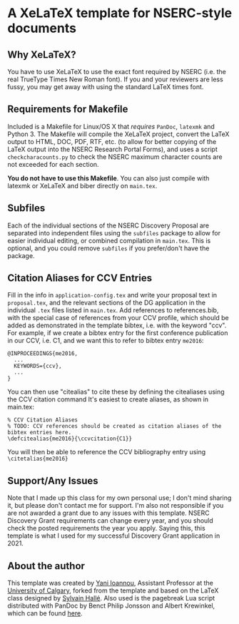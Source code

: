 A XeLaTeX template for NSERC-style documents
==========================================

## Why XeLaTeX?

You have to use XeLaTeX to use the exact font required by NSERC (i.e. the real TrueType Times New Roman font). If you and your reviewers are less fussy, you may get away with using the standard LaTeX times font.
## Requirements for Makefile

Included is a Makefile for Linux/OS X that *requires* `PanDoc`, `latexmk` and Python 3. The Makefile will compile the XeLaTeX project, convert the LaTeX output to HTML, DOC, PDF, RTF, etc. (to allow for better copying of the LaTeX output into the NSERC Research Portal Forms), and uses a script `checkcharacounts.py` to check the NSERC maximum character counts are not exceeded for each section.

**You do not have to use this Makefile**. You can also just compile with latexmk or XeLaTeX and biber directly on `main.tex`.

## Subfiles

Each of the individual sections of the NSERC Discovery Proposal are separated into independent files using the `subfiles` package to allow for easier individual editing, or combined compilation in `main.tex`. This is optional, and you could remove `subfiles` if you prefer/don't have the package.


## Citation Aliases for CCV Entries

Fill in the info in `application-config.tex` and write your proposal text in `proposal.tex`, and the relevant sections of the DG application in the individual `.tex` files listed in `main.tex`. Add references to references.bib, with the special case of references from your CCV profile, which should be added as demonstrated in the template bibtex, i.e. with the keyword "ccv". For example, if we create a bibtex entry for the first conference publication in our CCV, i.e. C1, and we want this to refer to bibtex entry `me2016`:
```
@INPROCEEDINGS{me2016,
  ...
  KEYWORDS={ccv},
  ...
}
```

You can then use "citealias" to cite these by defining the citealiases using the CCV citation command It's easiest to create aliases, as shown in main.tex:
```
% CCV Citation Aliases
% TODO: CCV references should be created as citation aliases of the bibtex entries here.
\defcitealias{me2016}{\ccvcitation{C1}}
```

You will then be able to reference the CCV bibliography entry using
`\citetalias{me2016}`

## Support/Any Issues
Note that I made up this class for my own personal use; I don't mind sharing it, but please don't contact me for support. I'm also not responsible if you are not awarded a grant due to any issues with this template. NSERC Discovery Grant requirements can change every year, and you should check the posted requirements the year you apply. Saying this, this template is what I used for my successful Discovery Grant application in 2021.

About the author
----------------

This template was created by [Yani Ioannou](https://yani.ai), Assistant Professor at the [University of Calgary](https//www.ucalgary.ca), forked from the template and based on the LaTeX class designed by [Sylvain Hallé](http://leduotang.ca/sylvain). Also used is the pagebreak Lua script distributed with PanDoc by Benct Philip Jonsson and Albert Krewinkel, which can be found [here](https://github.com/pandoc/lua-filters/blob/master/pagebreak/pagebreak.lua).
